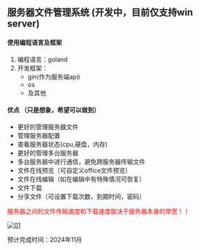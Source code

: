 ## 服务器文件管理系统 (开发中，目前仅支持win server)

#### 使用编程语言及框架
1. 编程语言：goland
2. 开发框架：
   - gin(作为服务端api)
   - os
   - 及其他

#### 优点 （只是想象，希望可以做到）
- 更好的管理服务器文件
- 管理服务器配置
- 查看服务器状态(cpu,硬盘，内存)
- 更好的管理多台服务器
- 多台服务器中进行通信，避免跨服务器传输文件
- 文件在线预览（可自定义office文件预览）
- 文件在线编辑（如在编辑中有特殊情况可恢复）
- 文件下载
- 分享文件（可设置下载次数，到期时间，密码）

<font color=red>服务器之间的文件传输速度和下载速度取决于服务器本身的带宽！！</font>

[![01](https://z1.ax1x.com/2023/11/18/piN0I7n.png)](https://imgse.com/i/piN0I7n)

预计完成时间：2024年11月